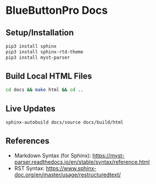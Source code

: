 # BlueButtonPro Docs

## Setup/Installation
```bash
pip3 install sphinx
pip3 install sphinx-rtd-theme
pip3 install myst-parser
```

## Build Local HTML Files
```bash
cd docs && make html && cd ..
```
## Live Updates
```bash
sphinx-autobuild docs/source docs/build/html
```

## References
- Markdown Syntax (for Sphinx): https://myst-parser.readthedocs.io/en/stable/syntax/reference.html
- RST Syntax: https://www.sphinx-doc.org/en/master/usage/restructuredtext/
